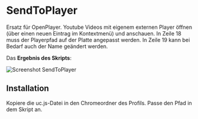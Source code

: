 # SendToPlayer
Ersatz für OpenPlayer. Youtube Videos mit eigenem externen Player öffnen (über einen neuen Eintrag im Kontextmenü) und anschauen. In Zeile 18 muss 
der Playerpfad auf der Platte angepasst werden. In Zeile 19 kann bei Bedarf auch der Name geändert werden.

Das **Ergebnis des Skripts**:

![Screenshot SendToPlayer](https://github.com/ardiman/userChrome.js/raw/master/sendtoplayer/scr_sendtoplayer.png)

## Installation
Kopiere die uc.js-Datei in den Chromeordner des Profils. Passe den Pfad in dem Skript an.

